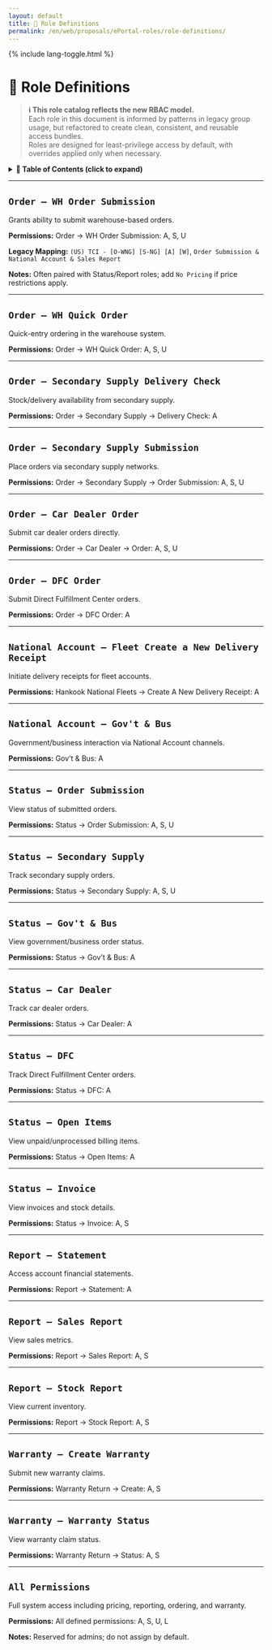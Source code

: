 ```yaml
---
layout: default
title: 📘 Role Definitions
permalink: /en/web/proposals/ePortal-roles/role-definitions/
---
```


<link rel="stylesheet" href="{{ '/assets/css/custom.css' | relative_url }}">
{% include lang-toggle.html %}

# 📘 Role Definitions

> **ℹ️ This role catalog reflects the new RBAC model.**  
> Each role in this document is informed by patterns in legacy group usage, but refactored to create clean, consistent, and reusable access bundles.  
> Roles are designed for least-privilege access by default, with overrides applied only when necessary.

<details>
  <summary><strong>📑 Table of Contents (click to expand)</strong></summary>
  <div markdown="1">

- [`Order – WH Order Submission`](#order--wh-order-submission)
- [`Order – WH Quick Order`](#order--wh-quick-order)
- [`Order – Secondary Supply Delivery Check`](#order--secondary-supply-delivery-check)
- [`Order – Secondary Supply Submission`](#order--secondary-supply-submission)
- [`Order – Car Dealer Order`](#order--car-dealer-order)
- [`Order – DFC Order`](#order--dfc-order)
- [`National Account – Fleet Create a New Delivery Receipt`](#national-account--fleet-create-a-new-delivery-receipt)
- [`National Account – Gov't & Bus`](#national-account--govt--bus)
- [`Status – Order Submission`](#status--order-submission)
- [`Status – Secondary Supply`](#status--secondary-supply)
- [`Status – Gov't & Bus`](#status--govt--bus)
- [`Status – Car Dealer`](#status--car-dealer)
- [`Status – DFC`](#status--dfc)
- [`Status – Open Items`](#status--open-items)
- [`Status – Invoice`](#status--invoice)
- [`Report – Statement`](#report--statement)
- [`Report – Sales Report`](#report--sales-report)
- [`Report – Stock Report`](#report--stock-report)
- [`Warranty – Create Warranty`](#warranty--create-warranty)
- [`Warranty – Warranty Status`](#warranty--warranty-status)
- [`All Permissions`](#all-permissions)

  </div>
</details>

---

## `Order – WH Order Submission`
Grants ability to submit warehouse-based orders.  

**Permissions:** Order → WH Order Submission: A, S, U  

**Legacy Mapping:** `(US) TCI - [O-WNG] [S-NG] [A] [W]`, `Order Submission & National Account & Sales Report`  

**Notes:** Often paired with Status/Report roles; add `No Pricing` if price restrictions apply.

---

## `Order – WH Quick Order`
Quick-entry ordering in the warehouse system.  

**Permissions:** Order → WH Quick Order: A, S, U  

---

## `Order – Secondary Supply Delivery Check`
Stock/delivery availability from secondary supply.  

**Permissions:** Order → Secondary Supply → Delivery Check: A  

---

## `Order – Secondary Supply Submission`
Place orders via secondary supply networks.  

**Permissions:** Order → Secondary Supply → Order Submission: A, S, U  

---

## `Order – Car Dealer Order`
Submit car dealer orders directly.  

**Permissions:** Order → Car Dealer → Order: A, S, U  

---

## `Order – DFC Order`
Submit Direct Fulfillment Center orders.  

**Permissions:** Order → DFC Order: A  

---

## `National Account – Fleet Create a New Delivery Receipt`
Initiate delivery receipts for fleet accounts.  

**Permissions:** Hankook National Fleets → Create A New Delivery Receipt: A  

---

## `National Account – Gov't & Bus`
Government/business interaction via National Account channels.  

**Permissions:** Gov’t & Bus: A  

---

## `Status – Order Submission`
View status of submitted orders.  

**Permissions:** Status → Order Submission: A, S, U  

---

## `Status – Secondary Supply`
Track secondary supply orders.  

**Permissions:** Status → Secondary Supply: A, S, U  

---

## `Status – Gov't & Bus`
View government/business order status.  

**Permissions:** Status → Gov’t & Bus: A  

---

## `Status – Car Dealer`
Track car dealer orders.  

**Permissions:** Status → Car Dealer: A  

---

## `Status – DFC`
Track Direct Fulfillment Center orders.  

**Permissions:** Status → DFC: A  

---

## `Status – Open Items`
View unpaid/unprocessed billing items.  

**Permissions:** Status → Open Items: A  

---

## `Status – Invoice`
View invoices and stock details.  

**Permissions:** Status → Invoice: A, S  

---

## `Report – Statement`
Access account financial statements.  

**Permissions:** Report → Statement: A  

---

## `Report – Sales Report`
View sales metrics.  

**Permissions:** Report → Sales Report: A, S  

---

## `Report – Stock Report`
View current inventory.  

**Permissions:** Report → Stock Report: A, S  

---

## `Warranty – Create Warranty`
Submit new warranty claims.  

**Permissions:** Warranty Return → Create: A, S  

---

## `Warranty – Warranty Status`
View warranty claim status.  

**Permissions:** Warranty Return → Status: A, S  

---

## `All Permissions`
Full system access including pricing, reporting, ordering, and warranty.  

**Permissions:** All defined permissions: A, S, U, L  

**Notes:** Reserved for admins; do not assign by default.
